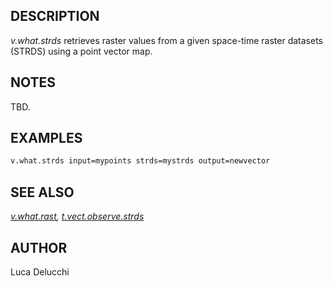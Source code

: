 ## DESCRIPTION

*v.what.strds* retrieves raster values from a given space-time raster
datasets (STRDS) using a point vector map.

## NOTES

TBD.

## EXAMPLES

```bash
v.what.strds input=mypoints strds=mystrds output=newvector
```

## SEE ALSO

*[v.what.rast](v.what.rast.md),
[t.vect.observe.strds](t.vect.observe.strds.md)*

## AUTHOR

Luca Delucchi
